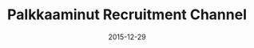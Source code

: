 ---
layout: post
title: Palkkaaminut Recruitment Channel
date: 2015-12-29
duration: 2015.11 - 2015.12
image: /images/projects/palkkaaminut.jpg
link: https://www.palkkaaminut.fi/
description: Palkkaaminut is an efficient and economical recruitment channel which is suitable for both job seekers and providers, and especially for shorter periods of employment. I cooperated with designers to craft HTML mockups for their web service based on Craft CMS, jQuery and Bootstrap. 
categories: [project]
tags: [Project, Craft CMS]
--- 